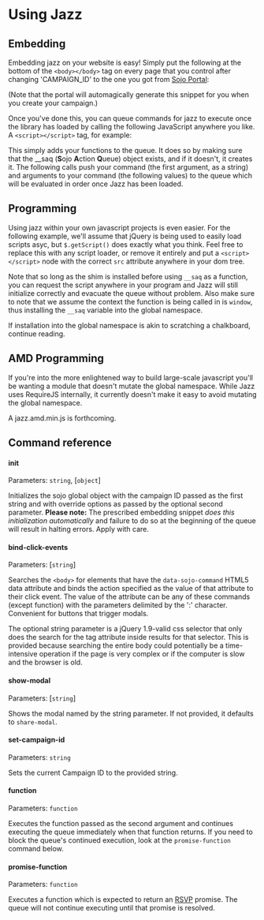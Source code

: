 Using Jazz
=====

## Embedding
Embedding jazz on your website is easy! Simply put the following at the bottom of the `<body></body>` tag on every page that you control after changing 'CAMPAIGN_ID' to the one you got from [Sojo Portal](http://app.sojo.com/):

<script src="https://gist.github.com/ixtli/4d4c0bed1f04ca977309.js"></script>

(Note that the portal will automagically generate this snippet for you when you create your campaign.)

Once you've done this, you can queue commands for jazz to execute once the library has loaded by calling the following JavaScript anywhere you like. A `<script></script>` tag, for example:

<script src="https://gist.github.com/ixtli/abe544c8d7c55c8a9f43.js"></script>

This simply adds your functions to the queue. It does so by making sure that the __saq (**S**ojo **A**ction **Q**ueue) object exists, and if it doesn't, it creates it. The following calls push your command (the first argument, as a string) and arguments to your command (the following values) to the queue which will be evaluated in order once Jazz has been loaded.

## Programming
Using jazz within your own javascript projects is even easier. For the following example, we'll assume that jQuery is being used to easily load scripts asyc, but `$.getScript()` does exactly what you think. Feel free to replace this with any script loader, or remove it entirely and put a `<script></script>` node with the correct `src` attribute anywhere in your dom tree.

<script src="https://gist.github.com/ixtli/b718935f49d67a0c5c34.js"></script>

Note that so long as the shim is installed before using `__saq` as a function, you can request the script anywhere in your program and Jazz will still initialize correctly and evacuate the queue without problem. Also make sure to note that we assume the context the function is being called in is `window`, thus installing the `__saq` variable into the global namespace.

If installation into the global namespace is akin to scratching a chalkboard, continue reading.

## AMD Programming
If you're into the more enlightened way to build large-scale javascript you'll be wanting a module that doesn't mutate the global namespace. While Jazz uses RequireJS internally, it currently doesn't make it easy to avoid mutating the global namespace.

A jazz.amd.min.js is forthcoming. 


## Command reference
#### init
Parameters: `string`, [`object`]

Initializes the sojo global object with the campaign ID passed as the first string and with override options as passed by the optional second parameter. **Please note:** The prescribed embedding snippet *does this initialization automatically* and failure to do so at the beginning of the queue will result in halting errors. Apply with care. 

#### bind-click-events
Parameters: [`string`]

Searches the `<body>` for elements that have the `data-sojo-command` HTML5 data attribute and binds the action specified as the value of that attribute to their click event. The value of the attribute can be any of these commands (except function) with the parameters delimited by the ':' character. Convenient for buttons that trigger modals.

The optional string parameter is a jQuery 1.9-valid css selector that only does the search for the tag attribute inside results for that selector. This is provided because searching the entire body could potentially be a time-intensive operation if the page is very complex or if the computer is slow and the browser is old.

#### show-modal
Parameters: [`string`]

Shows the modal named by the string parameter. If not provided, it defaults to `share-modal`.

#### set-campaign-id
Parameters: `string`

Sets the current Campaign ID to the provided string.

#### function
Parameters: `function`

Executes the function passed as the second argument and continues executing the queue immediately when that function returns. If you need to block the queue's continued execution, look at the `promise-function` command below.

#### promise-function
Parameters: `function`

Executes a function which is expected to return an [RSVP](https://github.com/tildeio/rsvp.js/) promise. The queue will not continue executing until that promise is resolved.